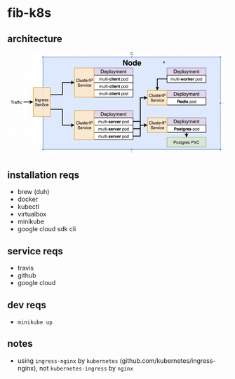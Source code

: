 # fib-k8s

## architecture

![Project architecture](./architecture.png)


## installation reqs

- brew (duh)
- docker
- kubectl
- virtualbox
- minikube
- google cloud sdk cli

## service reqs

- travis
- github
- google cloud

## dev reqs

- `minikube up`

## notes

- using `ingress-nginx` by `kubernetes` (github.com/kubernetes/ingress-nginx), not `kubernetes-ingress` by `nginx`